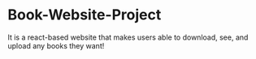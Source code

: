 # Book-Website-Project
It is a react-based website that makes users able to download, see, and upload any books they want!
